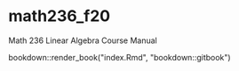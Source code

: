 # math236_f20
Math 236 Linear Algebra Course Manual

bookdown::render_book("index.Rmd", "bookdown::gitbook")
